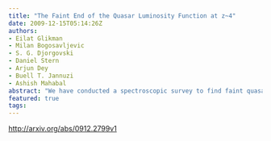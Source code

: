```yaml
---
title: "The Faint End of the Quasar Luminosity Function at z~4"
date: 2009-12-15T05:14:26Z
authors:
- Eilat Glikman
- Milan Bogosavljevic
- S. G. Djorgovski
- Daniel Stern
- Arjun Dey
- Buell T. Jannuzi
- Ashish Mahabal
abstract: "We have conducted a spectroscopic survey to find faint quasars (-26.0 < M_{1450} < -22.0) at redshifts z=3.8-5.2 in order to measure the faint end of the quasar luminosity function at these early times. Using available optical imaging data from portions of the NOAO Deep Wide-Field Survey and the Deep Lens Survey, we have color-selected quasar candidates in a total area of 3.76 deg^2. Thirty candidates have R <= 23 mags. We conducted spectroscopic followup for 28 of our candidates and found 23 QSOs, 21 of which are reported here for the first time, in the 3.74 < z <5.06 redshift range. We estimate our survey completeness through detailed Monte Carlo simulations and derive the first measurement of the density of quasars in this magnitude and redshift interval. We find that the binned luminosity function is somewhat affected by the K-correction used to compute the rest-frame absolute magnitude at 1450A. Considering only our R <= 23 sample, the best-fit single power-law (Phi propto L^beta) gives a faint-end slope beta = -1.6+/-0.2. If we consider our larger, but highly incomplete sample going one magnitude fainter, we measure a steeper faint-end slope -2 < beta < -2.5. In all cases, we consistently find faint-end slopes that are steeper than expected based on measurements at z ~ 3. We combine our sample with bright quasars from the Sloan Digital Sky Survey to derive parameters for a double-power-law luminosity function. Our best fit finds a bright-end slope, alpha = -2.4+/-0.2, and faint-end slope, beta = -2.3+/-0.2, without a well-constrained break luminosity. This is effectively a single power-law, with beta = -2.7+/-0.1. We use these results to place limits on the amount of ultraviolet radiation produced by quasars and find that quasars are able to ionize the intergalactic medium at these redshifts."
featured: true
tags:
---
```

http://arxiv.org/abs/0912.2799v1